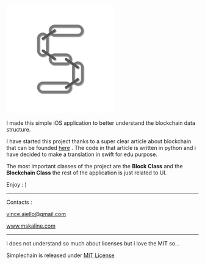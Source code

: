 ![alt text][logo]

I made this simple iOS application to better understand the blockchain data structure.

I have started this project thanks to a super clear article about blockchain that can be founded [here] . The code in that article is written in python and i have decided to make a translation in swift for edu purpose.

The most important classes of the project are the **Block Class** and the **Blockchain Class** the rest of the application is just related to UI.



Enjoy : )

---



Contacts :

vince.ajello@gmail.com

www.mskaline.com



---------

i does not understand so much about licenses but i love the MIT so...

Simplechain is released under  [MIT License](LICENSE)















[logo]: https://github.com/mskappa/SimpleChain/blob/master/icon.png
[here]: https://medium.com/crypto-currently/lets-build-the-tiniest-blockchain-e70965a248b